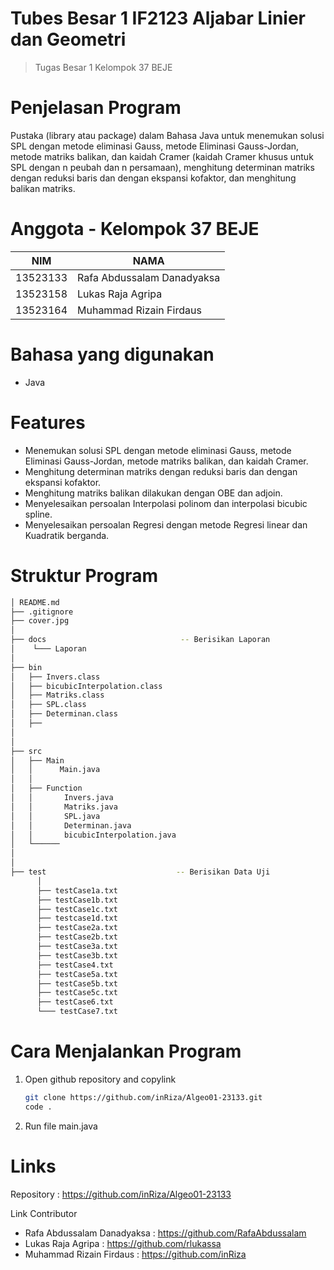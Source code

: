 # Tubes Besar 1 IF2123 Aljabar Linier dan Geometri
> Tugas Besar 1 Kelompok 37 BEJE

# Penjelasan Program
Pustaka (library atau package) dalam Bahasa Java untuk menemukan solusi SPL dengan metode eliminasi Gauss, metode Eliminasi Gauss-Jordan, metode matriks balikan, dan kaidah Cramer (kaidah Cramer khusus untuk SPL dengan n peubah dan n persamaan), menghitung determinan matriks dengan reduksi baris dan dengan ekspansi kofaktor, dan menghitung balikan matriks. 

# Anggota - Kelompok 37 BEJE
| NIM  | NAMA |
| ------------- | ------------- |
| 13523133 | Rafa Abdussalam Danadyaksa  |
| 13523158 | Lukas Raja Agripa  |
| 13523164 | Muhammad Rizain Firdaus  |

# Bahasa yang digunakan
- Java

# Features
-  Menemukan solusi SPL dengan metode eliminasi Gauss, metode Eliminasi Gauss-Jordan, metode matriks balikan, dan kaidah Cramer.
-  Menghitung determinan matriks dengan reduksi baris dan dengan ekspansi kofaktor.
-  Menghitung matriks balikan dilakukan dengan OBE dan adjoin.
-  Menyelesaikan persoalan Interpolasi polinom dan interpolasi bicubic spline.
-  Menyelesaikan persoalan Regresi dengan metode Regresi linear dan Kuadratik berganda.

# Struktur Program
```bash
│ README.md
├── .gitignore
├── cover.jpg
│
├── docs                              -- Berisikan Laporan 
│    └─── Laporan 
│
├── bin
│   ├── Invers.class
│   ├── bicubicInterpolation.class
│   ├── Matriks.class
│   ├── SPL.class
│   ├── Determinan.class
│   ├── 
│
│
├── src
│   ├── Main
│   │      Main.java
│   │
│   ├── Function
│   │       Invers.java
│   │       Matriks.java
│   │       SPL.java
│   │       Determinan.java
│   │       bicubicInterpolation.java
│   └──────     
│
│
├── test                             -- Berisikan Data Uji
      │
      ├── testCase1a.txt
      ├── testCase1b.txt
      ├── testCase1c.txt
      ├── testcase1d.txt
      ├── testCase2a.txt   
      ├── testCase2b.txt
      ├── testCase3a.txt
      ├── testCase3b.txt
      ├── testCase4.txt
      ├── testCase5a.txt
      ├── testCase5b.txt
      ├── testCase5c.txt
      ├── testCase6.txt
      └─── testCase7.txt

```
  
# Cara Menjalankan Program
1. Open github repository and copylink
   ```bash
   git clone https://github.com/inRiza/Algeo01-23133.git
   code .
   ```
2. Run file main.java


# Links
Repository : https://github.com/inRiza/Algeo01-23133

Link Contributor
- Rafa Abdussalam Danadyaksa : https://github.com/RafaAbdussalam
- Lukas Raja Agripa : https://github.com/rlukassa
- Muhammad Rizain Firdaus : https://github.com/inRiza

